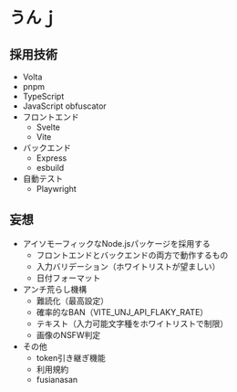 # うんｊ
## 採用技術
- Volta
- pnpm
- TypeScript
- JavaScript obfuscator
- フロントエンド
  - Svelte
  - Vite
- バックエンド
  - Express
  - esbuild
- 自動テスト
  - Playwright

## 妄想
- アイソモーフィックなNode.jsパッケージを採用する
  - フロントエンドとバックエンドの両方で動作するもの
  - 入力バリデーション（ホワイトリストが望ましい）
  - 日付フォーマット
- アンチ荒らし機構
  - 難読化（最高設定）
  - 確率的なBAN（VITE_UNJ_API_FLAKY_RATE）
  - テキスト（入力可能文字種をホワイトリストで制限）
  - 画像のNSFW判定
- その他
  - token引き継ぎ機能
  - 利用規約
  - fusianasan